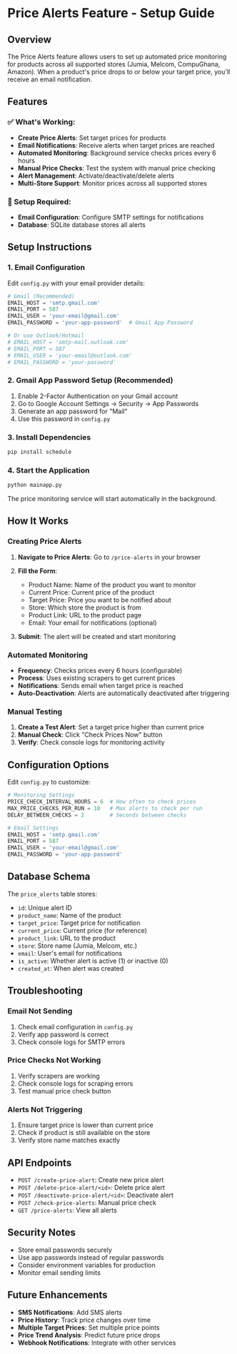# Price Alerts Feature - Setup Guide

## Overview
The Price Alerts feature allows users to set up automated price monitoring for products across all supported stores (Jumia, Melcom, CompuGhana, Amazon). When a product's price drops to or below your target price, you'll receive an email notification.

## Features

### ✅ What's Working:
- **Create Price Alerts**: Set target prices for products
- **Email Notifications**: Receive alerts when target prices are reached
- **Automated Monitoring**: Background service checks prices every 6 hours
- **Manual Price Checks**: Test the system with manual price checking
- **Alert Management**: Activate/deactivate/delete alerts
- **Multi-Store Support**: Monitor prices across all supported stores

### 🔧 Setup Required:
- **Email Configuration**: Configure SMTP settings for notifications
- **Database**: SQLite database stores all alerts

## Setup Instructions

### 1. Email Configuration

Edit `config.py` with your email provider details:

```python
# Gmail (Recommended)
EMAIL_HOST = 'smtp.gmail.com'
EMAIL_PORT = 587
EMAIL_USER = 'your-email@gmail.com'
EMAIL_PASSWORD = 'your-app-password'  # Gmail App Password

# Or use Outlook/Hotmail
# EMAIL_HOST = 'smtp-mail.outlook.com'
# EMAIL_PORT = 587
# EMAIL_USER = 'your-email@outlook.com'
# EMAIL_PASSWORD = 'your-password'
```

### 2. Gmail App Password Setup (Recommended)

1. Enable 2-Factor Authentication on your Gmail account
2. Go to Google Account Settings → Security → App Passwords
3. Generate an app password for "Mail"
4. Use this password in `config.py`

### 3. Install Dependencies

```bash
pip install schedule
```

### 4. Start the Application

```bash
python mainapp.py
```

The price monitoring service will start automatically in the background.

## How It Works

### Creating Price Alerts

1. **Navigate to Price Alerts**: Go to `/price-alerts` in your browser
2. **Fill the Form**:
   - Product Name: Name of the product you want to monitor
   - Current Price: Current price of the product
   - Target Price: Price you want to be notified about
   - Store: Which store the product is from
   - Product Link: URL to the product page
   - Email: Your email for notifications (optional)

3. **Submit**: The alert will be created and start monitoring

### Automated Monitoring

- **Frequency**: Checks prices every 6 hours (configurable)
- **Process**: Uses existing scrapers to get current prices
- **Notifications**: Sends email when target price is reached
- **Auto-Deactivation**: Alerts are automatically deactivated after triggering

### Manual Testing

1. **Create a Test Alert**: Set a target price higher than current price
2. **Manual Check**: Click "Check Prices Now" button
3. **Verify**: Check console logs for monitoring activity

## Configuration Options

Edit `config.py` to customize:

```python
# Monitoring Settings
PRICE_CHECK_INTERVAL_HOURS = 6  # How often to check prices
MAX_PRICE_CHECKS_PER_RUN = 10   # Max alerts to check per run
DELAY_BETWEEN_CHECKS = 2        # Seconds between checks

# Email Settings
EMAIL_HOST = 'smtp.gmail.com'
EMAIL_PORT = 587
EMAIL_USER = 'your-email@gmail.com'
EMAIL_PASSWORD = 'your-app-password'
```

## Database Schema

The `price_alerts` table stores:

- `id`: Unique alert ID
- `product_name`: Name of the product
- `target_price`: Target price for notification
- `current_price`: Current price (for reference)
- `product_link`: URL to the product
- `store`: Store name (Jumia, Melcom, etc.)
- `email`: User's email for notifications
- `is_active`: Whether alert is active (1) or inactive (0)
- `created_at`: When alert was created

## Troubleshooting

### Email Not Sending
1. Check email configuration in `config.py`
2. Verify app password is correct
3. Check console logs for SMTP errors

### Price Checks Not Working
1. Verify scrapers are working
2. Check console logs for scraping errors
3. Test manual price check button

### Alerts Not Triggering
1. Ensure target price is lower than current price
2. Check if product is still available on the store
3. Verify store name matches exactly

## API Endpoints

- `POST /create-price-alert`: Create new price alert
- `POST /delete-price-alert/<id>`: Delete price alert
- `POST /deactivate-price-alert/<id>`: Deactivate alert
- `POST /check-price-alerts`: Manual price check
- `GET /price-alerts`: View all alerts

## Security Notes

- Store email passwords securely
- Use app passwords instead of regular passwords
- Consider environment variables for production
- Monitor email sending limits

## Future Enhancements

- **SMS Notifications**: Add SMS alerts
- **Price History**: Track price changes over time
- **Multiple Target Prices**: Set multiple price points
- **Price Trend Analysis**: Predict future price drops
- **Webhook Notifications**: Integrate with other services 